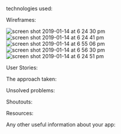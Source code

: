  technologies used:
 
Wireframes:

![screen shot 2019-01-14 at 6 24 30 pm](https://user-images.githubusercontent.com/44443628/51123320-e3bdb880-182c-11e9-95f4-5efd7ec5c550.png)
![screen shot 2019-01-14 at 6 24 41 pm](https://user-images.githubusercontent.com/44443628/51123388-06e86800-182d-11e9-90af-518bcf5812b0.png)
![screen shot 2019-01-14 at 6 55 06 pm](https://user-images.githubusercontent.com/44443628/51123854-fab0da80-182d-11e9-9440-5168b6bb0428.png)
![screen shot 2019-01-14 at 6 56 30 pm](https://user-images.githubusercontent.com/44443628/51123935-2a5fe280-182e-11e9-90a2-9d1bf3f45400.png)
![screen shot 2019-01-14 at 6 24 51 pm](https://user-images.githubusercontent.com/44443628/51123437-21badc80-182d-11e9-95ca-5a49ac852495.png)

User Stories:

The approach taken:

Unsolved problems:

Shoutouts:

Resources:

Any other useful information about your app:
